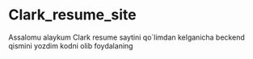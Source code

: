 # Clark_resume_site
Assalomu alaykum Clark resume saytini qo`limdan kelganicha beckend qismini yozdim kodni olib foydalaning 

